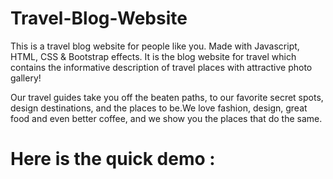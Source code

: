 # Travel-Blog-Website
This is a travel blog website for people like you. Made with Javascript, HTML, CSS &amp; Bootstrap effects. It is the blog website for travel which contains the informative description of travel places with attractive photo gallery!

Our travel guides take you off the beaten paths, to our favorite secret spots, design destinations, and the places to be.We love fashion, design, great food and even better coffee, and we show you the places that do the same.

# Here is the quick demo :


